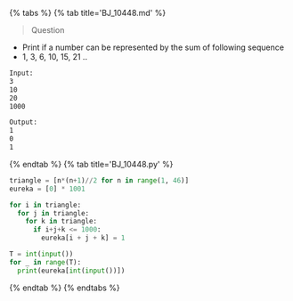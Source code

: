 {% tabs %}
{% tab title='BJ_10448.md' %}

> Question

* Print if a number can be represented by the sum of following sequence
* 1, 3, 6, 10, 15, 21 ..

```txt
Input:
3
10
20
1000

Output:
1
0
1
```

{% endtab %}
{% tab title='BJ_10448.py' %}

```py
triangle = [n*(n+1)//2 for n in range(1, 46)]
eureka = [0] * 1001

for i in triangle:
  for j in triangle:
    for k in triangle:
      if i+j+k <= 1000:
        eureka[i + j + k] = 1

T = int(input())
for _ in range(T):
  print(eureka[int(input())])
```

{% endtab %}
{% endtabs %}
